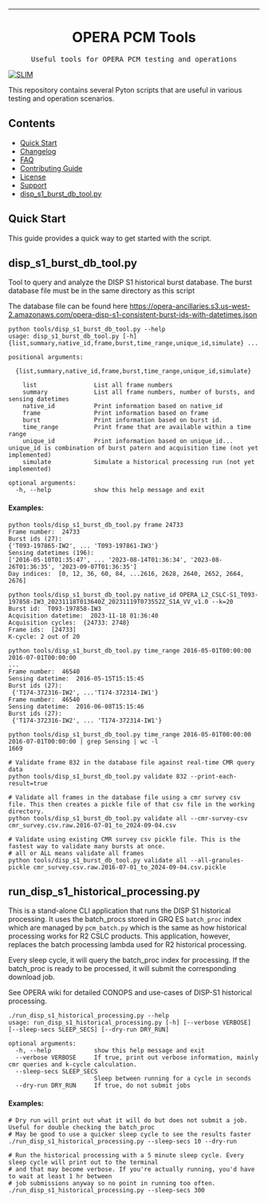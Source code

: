 <!-- Header block for project -->
<hr>

<div align="center">

<h1 align="center">OPERA PCM Tools</h1>
<!-- ☝️ Replace with your repo name ☝️ -->

</div>

<pre align="center">Useful tools for OPERA PCM testing and operations</pre>
<!-- ☝️ Replace with a single sentence describing the purpose of your repo / proj ☝️ -->

<!-- Header block for project -->

[![SLIM](https://img.shields.io/badge/Best%20Practices%20from-SLIM-blue)](https://nasa-ammos.github.io/slim/)
<!-- ☝️ Add badges via: https://shields.io e.g. ![](https://img.shields.io/github/your_chosen_action/your_org/your_repo) ☝️ -->

This repository contains several Pyton scripts that are useful in various testing and operation scenarios.

## Contents

* [Quick Start](#quick-start)
* [Changelog](#changelog)
* [FAQ](#frequently-asked-questions-faq)
* [Contributing Guide](#contributing)
* [License](#license)
* [Support](#support)
* [disp_s1_burst_db_tool.py](#disp_s1_burst_db_tool)

## Quick Start
This guide provides a quick way to get started with the script. 

## disp_s1_burst_db_tool.py

Tool to query and analyze the DISP S1 historical burst database. The burst database file must be in the same directory as this script

The database file can be found here
https://opera-ancillaries.s3.us-west-2.amazonaws.com/opera-disp-s1-consistent-burst-ids-with-datetimes.json

    python tools/disp_s1_burst_db_tool.py --help     
    usage: disp_s1_burst_db_tool.py [-h] {list,summary,native_id,frame,burst,time_range,unique_id,simulate} ...
    
    positional arguments:
    
      {list,summary,native_id,frame,burst,time_range,unique_id,simulate}
    
        list                List all frame numbers
        summary             List all frame numbers, number of bursts, and sensing datetimes
        native_id           Print information based on native_id
        frame               Print information based on frame
        burst               Print information based on burst id.
        time_range          Print frame that are available within a time range
        unique_id           Print information based on unique_id... unique_id is combination of burst patern and acquisition time (not yet implemented)
        simulate            Simulate a historical processing run (not yet implemented)
    
    optional arguments:
      -h, --help            show this help message and exit

#### Examples: 

    python tools/disp_s1_burst_db_tool.py frame 24733                                                                                    
    Frame number:  24733
    Burst ids (27): 
    {'T093-197865-IW2', ... 'T093-197861-IW3'}
    Sensing datetimes (196): 
    ['2016-05-10T01:35:47', ... '2023-08-14T01:36:34', '2023-08-26T01:36:35', '2023-09-07T01:36:35']
    Day indices:  [0, 12, 36, 60, 84, ...2616, 2628, 2640, 2652, 2664, 2676]
    
    python tools/disp_s1_burst_db_tool.py native_id OPERA_L2_CSLC-S1_T093-197858-IW3_20231118T013640Z_20231119T073552Z_S1A_VV_v1.0 --k=20
    Burst id:  T093-197858-IW3
    Acquisition datetime:  2023-11-18 01:36:40
    Acquisition cycles:  {24733: 2748}
    Frame ids:  [24733]
    K-cycle: 2 out of 20

    python tools/disp_s1_burst_db_tool.py time_range 2016-05-01T00:00:00 2016-07-01T00:00:00
    ...
    Frame number:  46540
	Sensing datetime:  2016-05-15T15:15:45
	Burst ids (27):
	 {'T174-372316-IW2', ...'T174-372314-IW1'}
    Frame number:  46540
	Sensing datetime:  2016-06-08T15:15:46
	Burst ids (27):
	 {'T174-372316-IW2', ... 'T174-372314-IW1'}

    python tools/disp_s1_burst_db_tool.py time_range 2016-05-01T00:00:00 2016-07-01T00:00:00 | grep Sensing | wc -l
    1669

    # Validate frame 832 in the database file against real-time CMR query data
    python tools/disp_s1_burst_db_tool.py validate 832 --print-each-result=true

    # Validate all frames in the database file using a cmr survey csv file. This then creates a pickle file of that csv file in the working directory.
    python tools/disp_s1_burst_db_tool.py validate all --cmr-survey-csv cmr_survey.csv.raw.2016-07-01_to_2024-09-04.csv

    # Validate using existing CMR survey csv pickle file. This is the fastest way to validate many bursts at once.
    # all or ALL means validate all frames
    python tools/disp_s1_burst_db_tool.py validate all --all-granules-pickle cmr_survey.csv.raw.2016-07-01_to_2024-09-04.csv.pickle 

## run_disp_s1_historical_processing.py

This is a stand-alone CLI application that runs the DISP S1 historical processing.
It uses the batch_procs stored in GRQ ES ```batch_proc``` index which are managed by ```pcm_batch.py``` 
which is the same as how historical processing works for R2 CSLC products.
This application, however, replaces the batch processing lambda used for R2 historical processing.

Every sleep cycle, it will query the batch_proc index for processing. If the batch_proc is ready to be processed,
 it will submit the corresponding download job.

See OPERA wiki for detailed CONOPS and use-cases of DISP-S1 historical processing.

    ./run_disp_s1_historical_processing.py --help
    usage: run_disp_s1_historical_processing.py [-h] [--verbose VERBOSE] [--sleep-secs SLEEP_SECS] [--dry-run DRY_RUN]
    
    optional arguments:
      -h, --help            show this help message and exit
      --verbose VERBOSE     If true, print out verbose information, mainly cmr queries and k-cycle calculation.
      --sleep-secs SLEEP_SECS
                            Sleep between running for a cycle in seconds
      --dry-run DRY_RUN     If true, do not submit jobs

#### Examples:
    # Dry run will print out what it will do but does not submit a job. Useful for double checking the batch_proc
    # May be good to use a quicker sleep cycle to see the results faster
    ./run_disp_s1_historical_processing.py --sleep-secs 10 --dry-run

    # Run the historical processing with a 5 minute sleep cycle. Every sleep cycle will print out to the terminal
    # and that may become verbose. If you're actually running, you'd have to wait at least 1 hr between 
    # job submissions anyway so no point in running too often.
    ./run_disp_s1_historical_processing.py --sleep-secs 300